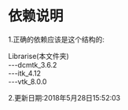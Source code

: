 依赖说明
======

1.正确的依赖应该是这个结构的:<br>

Librarise(本文件夹)<br>
---dcmtk_3.6.2<br>
---itk_4.12<br>
---vtk_8.0.0<br>

2.更新日期:2018年5月28日15:52:03
